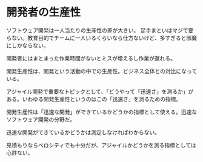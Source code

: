 # 開発者の生産性

ソフトウェア開発は一人当たりの生産性の差が大きい。
足手まといはマジで要らない。教育目的でチームに一人いるくらいなら仕方ないけど、多すぎると邪魔にしかならない。

開発者にはまとまった作業時間がないとミスが増えるし作業が遅れる。

開発生産性は、開発という活動の中での生産性。ビジネス全体との対比になっている。

アジャイル開発で重要なトピックとして、「どうやって「迅速さ」を測るか」がある。いわゆる開発生産性というのはこの「迅速さ」を測るための指標。

開発生産性は「迅速な開発」ができているかどうかの指標として使える。迅速なソフトウェア開発の分野だ。

迅速な開発ができているかどうかは測定しなければわからない。

見積もりならベロシティでも十分だが、アジャイルかどうかを測る指標としては心許ない。
